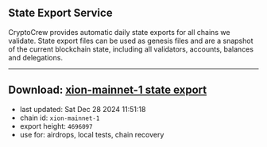 ## State Export Service
CryptoCrew provides automatic daily state exports for all chains we validate. State export files can be used as genesis files and are a snapshot of the current blockchain state, including all validators, accounts, balances and delegations.

---
**Download: [xion-mainnet-1 state export](https://dl-eu2.ccvalidators.com/SERVICE/xion/xion-mainnet-1_export_4696097.json)**
---

- last updated: Sat Dec 28 2024 11:51:18
- chain id: `xion-mainnet-1`
- export height: `4696097`
- use for: airdrops, local tests, chain recovery
